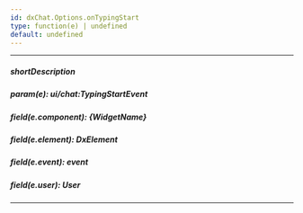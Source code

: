 ```yaml
---
id: dxChat.Options.onTypingStart
type: function(e) | undefined
default: undefined
---
```

---
##### shortDescription
<!-- Description goes here -->

##### param(e): ui/chat:TypingStartEvent
<!-- Description goes here -->

##### field(e.component): {WidgetName}
<!-- Description goes here -->

##### field(e.element): DxElement
<!-- Description goes here -->

##### field(e.event): event
<!-- Description goes here -->

##### field(e.user): User
<!-- Description goes here -->

---
<!-- Description goes here -->